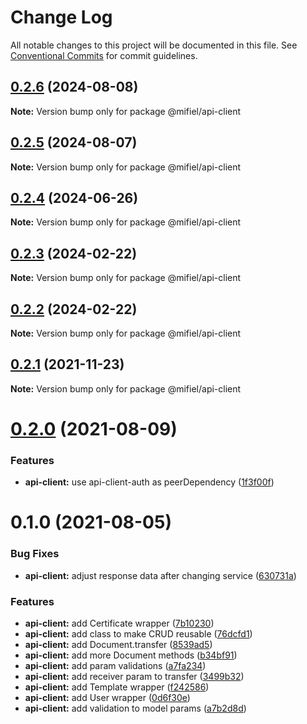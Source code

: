 # Change Log

All notable changes to this project will be documented in this file.
See [Conventional Commits](https://conventionalcommits.org) for commit guidelines.

## [0.2.6](https://github.com/Mifiel/mifiel-js/compare/@mifiel/api-client@0.2.5...@mifiel/api-client@0.2.6) (2024-08-08)

**Note:** Version bump only for package @mifiel/api-client





## [0.2.5](https://github.com/Mifiel/mifiel-js/compare/@mifiel/api-client@0.2.4...@mifiel/api-client@0.2.5) (2024-08-07)

**Note:** Version bump only for package @mifiel/api-client





## [0.2.4](https://github.com/Mifiel/mifiel-js/compare/@mifiel/api-client@0.2.3...@mifiel/api-client@0.2.4) (2024-06-26)

**Note:** Version bump only for package @mifiel/api-client





## [0.2.3](https://github.com/Mifiel/mifiel-js/compare/@mifiel/api-client@0.2.2...@mifiel/api-client@0.2.3) (2024-02-22)

**Note:** Version bump only for package @mifiel/api-client





## [0.2.2](https://github.com/Mifiel/mifiel-js/compare/@mifiel/api-client@0.2.1...@mifiel/api-client@0.2.2) (2024-02-22)

**Note:** Version bump only for package @mifiel/api-client





## [0.2.1](https://github.com/Mifiel/mifiel-js/compare/@mifiel/api-client@0.2.0...@mifiel/api-client@0.2.1) (2021-11-23)

**Note:** Version bump only for package @mifiel/api-client





# [0.2.0](https://github.com/Mifiel/mifiel-js/compare/@mifiel/api-client@0.1.0...@mifiel/api-client@0.2.0) (2021-08-09)


### Features

* **api-client:** use api-client-auth as peerDependency ([1f3f00f](https://github.com/Mifiel/mifiel-js/commit/1f3f00f03e3bc6c44a8f0e21d5b5c37bb23003b8))





# 0.1.0 (2021-08-05)


### Bug Fixes

* **api-client:** adjust response data after changing service ([630731a](https://github.com/Mifiel/mifiel-js/commit/630731a08581db32b71d5637d6ec297ce7253f84))


### Features

* **api-client:** add Certificate wrapper ([7b10230](https://github.com/Mifiel/mifiel-js/commit/7b102301d9187ea2482410feb9dbb72a372ffa01))
* **api-client:** add class to make CRUD reusable ([76dcfd1](https://github.com/Mifiel/mifiel-js/commit/76dcfd1b4e5c46724ad6b2a4be6636cf1af26c1d))
* **api-client:** add Document.transfer ([8539ad5](https://github.com/Mifiel/mifiel-js/commit/8539ad506c4fb7086e8061e6934ed4e3e58a994f))
* **api-client:** add more Document methods ([b34bf91](https://github.com/Mifiel/mifiel-js/commit/b34bf91511f11904022170444359806c968a542f))
* **api-client:** add param validations ([a7fa234](https://github.com/Mifiel/mifiel-js/commit/a7fa2345e15dab098a3e5e5020f17c6cb3dbc29a))
* **api-client:** add receiver param to transfer ([3499b32](https://github.com/Mifiel/mifiel-js/commit/3499b320ed7816e0aad925820153f8b05fcb17c5))
* **api-client:** add Template wrapper ([f242586](https://github.com/Mifiel/mifiel-js/commit/f242586bc4fb0ce3373092adb26ad737e4f696e4))
* **api-client:** add User wrapper ([0d6f30e](https://github.com/Mifiel/mifiel-js/commit/0d6f30e0a8168960a0c6e56ac588fae405263a37))
* **api-client:** add validation to model params ([a7b2d8d](https://github.com/Mifiel/mifiel-js/commit/a7b2d8de989feae8a924f360a2de1c19c2c81f43))
